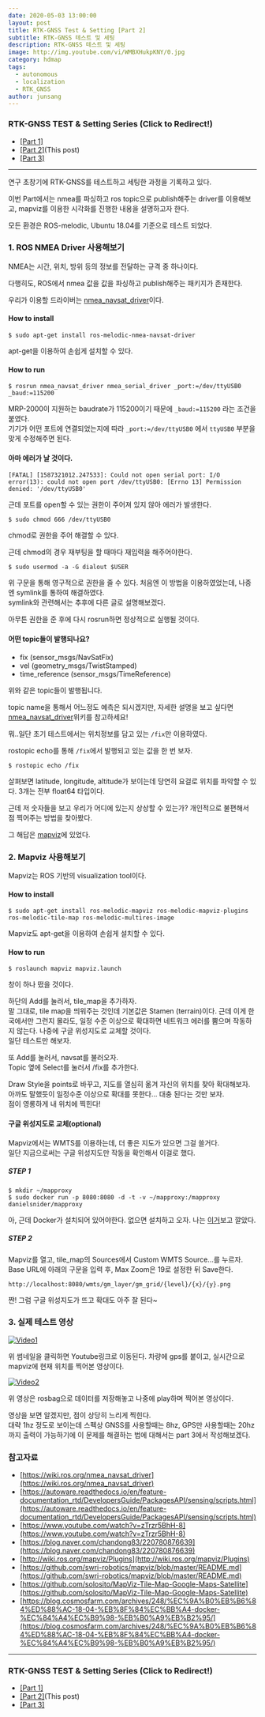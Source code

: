 ```yaml
---
date: 2020-05-03 13:00:00
layout: post
title: RTK-GNSS Test & Setting [Part 2]
subtitle: RTK-GNSS 테스트 및 세팅
description: RTK-GNSS 테스트 및 세팅
image: http://img.youtube.com/vi/WMBXHukpKNY/0.jpg
category: hdmap
tags:
  - autonomous
  - localization
  - RTK_GNSS
author: junsang
---
```


### RTK-GNSS TEST & Setting Series (Click to Redirect!)
  - [[Part 1]](https://dgist-artiv.github.io/hdmap/2020/04/30/RTK-test.html)
  - [[Part 2]](https://dgist-artiv.github.io/hdmap/2020/05/03/RTK-test-2.html)(This post)
  - [[Part 3]](https://dgist-artiv.github.io/hdmap/2020/05/05/RTK-test-3.html)
-----------------------------------------------------------------------------------------------

연구 초창기에 RTK-GNSS를 테스트하고 세팅한 과정을 기록하고 있다.  

이번 Part에서는 nmea를 파싱하고 ros topic으로 publish해주는 driver를 이용해보고, mapviz를 이용한 시각화를 진행한 내용을 설명하고자 한다.

모든 환경은 ROS-melodic, Ubuntu 18.04를 기준으로 테스트 되었다.

### 1. ROS NMEA Driver 사용해보기  
NMEA는 시간, 위치, 방위 등의 정보를 전달하는 규격 중 하나이다.

다행히도, ROS에서 nmea 값을 값을 파싱하고 publish해주는 패키지가 존재한다.

우리가 이용할 드라이버는 [nmea_navsat_driver](http://wiki.ros.org/nmea_navsat_driver)이다.

#### How to install  
    $ sudo apt-get install ros-melodic-nmea-navsat-driver

apt-get을 이용하여 손쉽게 설치할 수 있다.

#### How to run  
    $ rosrun nmea_navsat_driver nmea_serial_driver _port:=/dev/ttyUSB0 _baud:=115200  
    
MRP-2000이 지원하는 baudrate가 115200이기 때문에 `_baud:=115200` 라는 조건을 붙였다.  
기기가 어떤 포트에 연결되었는지에 따라 `_port:=/dev/ttyUSB0` 에서 `ttyUSB0` 부분을 맞게 수정해주면 된다.

#### 아마 에러가 날 것이다.  
    [FATAL] [1587321012.247533]: Could not open serial port: I/O error(13): could not open port /dev/ttyUSB0: [Errno 13] Permission denied: '/dev/ttyUSB0'

근데 포트를 open할 수 있는 권한이 주어져 있지 않아 에러가 발생한다.  

    $ sudo chmod 666 /dev/ttyUSB0
chmod로 권한을 주어 해결할 수 있다.

근데 chmod의 경우 재부팅을 할 때마다 재입력을 해주어야한다.

    $ sudo usermod -a -G dialout $USER

위 구문을 통해 영구적으로 권한을 줄 수 있다. 처음엔 이 방법을 이용하였었는데, 나중엔 symlink를 통하여 해결하였다.  
symlink와 관련해서는 추후에 다른 글로 설명해보겠다.

아무튼 권한을 준 후에 다시 rosrun하면 정상적으로 실행될 것이다.

#### 어떤 topic들이 발행되나요?  
- fix (sensor_msgs/NavSatFix)
- vel (geometry_msgs/TwistStamped)
- time_reference (sensor_msgs/TimeReference)

위와 같은 topic들이 발행됩니다.

topic name을 통해서 어느정도 예측은 되시겠지만, 자세한 설명을 보고 싶다면 [nmea_navsat_driver](http://wiki.ros.org/nmea_navsat_driver)위키를 참고하세요!

뭐..일단 초기 테스트에서는 위치정보를 담고 있는 `/fix`만 이용하였다.

rostopic echo를 통해 `/fix`에서 발행되고 있는 값을 한 번 보자.  

    $ rostopic echo /fix
    
살펴보면 latitude, longitude, altitude가 보이는데 당연히 요걸로 위치를 파악할 수 있다.
3개는 전부 float64 타입이다.

근데 저 숫자들을 보고 우리가 어디에 있는지 상상할 수 있는가?
개인적으로 불편해서 점 찍어주는 방법을 찾아봤다.

그 해답은 [mapviz](http://wiki.ros.org/mapviz/Plugins)에 있었다.

### 2. Mapviz 사용해보기

Mapviz는 ROS 기반의 visualization tool이다.

#### How to install

    $ sudo apt-get install ros-melodic-mapviz ros-melodic-mapviz-plugins ros-melodic-tile-map ros-melodic-multires-image

Mapviz도 apt-get을 이용하여 손쉽게 설치할 수 있다.

#### How to run

    $ roslaunch mapviz mapviz.launch

창이 하나 떴을 것이다.

하단의 Add를 눌러서, tile_map을 추가하자.  
말 그대로, tile map을 띄워주는 것인데 기본값은 Stamen (terrain)이다. 근데 이게 한국에서만 그런지 몰라도, 일정 수준 이상으로 확대하면 네트워크 에러를 뿜으며 작동하지 않는다. 나중에 구글 위성지도로 교체할 것이다.  
일단 테스트만 해보자.

또 Add를 눌러서, navsat를 불러오자.  
Topic 옆에 Select를 눌러서 /fix를 추가한다.

Draw Style을 points로 바꾸고, 지도를 열심히 옮겨 자신의 위치를 찾아 확대해보자.  
아까도 말했듯이 일정수준 이상으로 확대를 못한다... 대충 된다는 것만 보자.  
점이 영롱하게 내 위치에 찍힌다!

#### 구글 위성지도로 교체(optional)

Mapviz에서는 WMTS를 이용하는데, 더 좋은 지도가 있으면 그걸 쓸거다.  
일단 지금으로써는 구글 위성지도만 작동을 확인해서 이걸로 했다.  

##### STEP 1

    $ mkdir ~/mapproxy
    $ sudo docker run -p 8080:8080 -d -t -v ~/mapproxy:/mapproxy danielsnider/mapproxy
    
아, 근데 Docker가 설치되어 있어야한다.
없으면 설치하고 오자. 나는 [이거][thislink]보고 깔았다.

[thislink]: https://blog.cosmosfarm.com/archives/248/%EC%9A%B0%EB%B6%84%ED%88%AC-18-04-%EB%8F%84%EC%BB%A4-docker-%EC%84%A4%EC%B9%98-%EB%B0%A9%EB%B2%95/

##### STEP 2

Mapviz를 열고, tile_map의 Sources에서 Custom WMTS Source...를 누르자.
Base URL에 아래의 구문을 입력 후, Max Zoom은 19로 설정한 뒤 Save한다.

    http://localhost:8080/wmts/gm_layer/gm_grid/{level}/{x}/{y}.png

쨘! 그럼 구글 위성지도가 뜨고 확대도 아주 잘 된다~

### 3. 실제 테스트 영상

[![Video1](http://img.youtube.com/vi/WMBXHukpKNY/0.jpg)](https://youtu.be/WMBXHukpKNY)

위 썸네일을 클릭하면 Youtube링크로 이동된다.
차량에 gps를 붙이고, 실시간으로 mapviz에 현재 위치를 찍어본 영상이다.

[![Video2](http://img.youtube.com/vi/rSBJU1pkRNA/0.jpg)](https://youtu.be/rSBJU1pkRNA)

위 영상은 rosbag으로 데이터를 저장해놓고 나중에 play하며 찍어본 영상이다.

영상을 보면 알겠지만, 점이 상당히 느리게 찍힌다.  
대략 1hz 정도로 보이는데 스펙상 GNSS를 사용할때는 8hz, GPS만 사용할때는 20hz까지 출력이 가능하기에 이 문제를 해결하는 법에 대해서는 part 3에서 작성해보겠다.



### 참고자료

- [https://wiki.ros.org/nmea_navsat_driver](https://wiki.ros.org/nmea_navsat_driver)
- [https://autoware.readthedocs.io/en/feature-documentation_rtd/DevelopersGuide/PackagesAPI/sensing/scripts.html](https://autoware.readthedocs.io/en/feature-documentation_rtd/DevelopersGuide/PackagesAPI/sensing/scripts.html)
- [https://www.youtube.com/watch?v=zTrzr5BhH-8](https://www.youtube.com/watch?v=zTrzr5BhH-8)
- [https://blog.naver.com/chandong83/220780876639](https://blog.naver.com/chandong83/220780876639)
- [http://wiki.ros.org/mapviz/Plugins](http://wiki.ros.org/mapviz/Plugins)
- [https://github.com/swri-robotics/mapviz/blob/master/README.md](https://github.com/swri-robotics/mapviz/blob/master/README.md)
- [https://github.com/solosito/MapViz-Tile-Map-Google-Maps-Satellite](https://github.com/solosito/MapViz-Tile-Map-Google-Maps-Satellite)
- [https://blog.cosmosfarm.com/archives/248/%EC%9A%B0%EB%B6%84%ED%88%AC-18-04-%EB%8F%84%EC%BB%A4-docker-%EC%84%A4%EC%B9%98-%EB%B0%A9%EB%B2%95/](https://blog.cosmosfarm.com/archives/248/%EC%9A%B0%EB%B6%84%ED%88%AC-18-04-%EB%8F%84%EC%BB%A4-docker-%EC%84%A4%EC%B9%98-%EB%B0%A9%EB%B2%95/)

-----------------------------------------------------------------------------------------------
### RTK-GNSS TEST & Setting Series (Click to Redirect!)
  - [[Part 1]](https://dgist-artiv.github.io/hdmap/2020/04/30/RTK-test.html)
  - [[Part 2]](https://dgist-artiv.github.io/hdmap/2020/05/03/RTK-test-2.html)(This post)
  - [[Part 3]](https://dgist-artiv.github.io/hdmap/2020/05/05/RTK-test-3.html)

